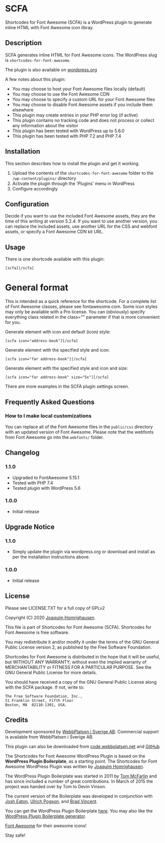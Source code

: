# SCFA

Shortcodes for Font Awesome (SCFA) is a WordPress plugin to generate inline HTML with Font Awesome icon libray.

## Description

SCFA generates inline HTML for Font Awesome icons. The WordPress slug is `shortcodes-for-font-awesome`.

The plugin is also available on [wordpress.org](https://wordpress.org/plugins/shortcodes-for-font-awesome/)

A few notes about this plugin:

* You may choose to host your Font Awesome files locally (default)
* You may choose to use the Font Awesome CDN
* You may choose to specify a custom URL for your Font Awesome files
* You may choose to disable Font Awesome assets if you include them elsewhere
* This plugin may create entries in your PHP error log (if active)
* This plugin contains no tracking code and does not process or collect any information about the visitor
* This plugin has been tested with WordPress up to 5.6.0
* This plugin has been tested with PHP 7.2 and PHP 7.4

## Installation

This section describes how to install the plugin and get it working.

1. Upload the contents of the `shortcodes-for-font-awesome` folder to the `/wp-content/plugins/` directory
2. Activate the plugin through the 'Plugins' menu in WordPress
3. Configure accordingly

## Configuration

Decide if you want to use the included Font Awesome assets, they are the time of this writing at version 5.2.4. If you want to use another version, you can replace the included assets, use another URL for the CSS and webfont assets, or specify a Font Awesome CDN kit URL.

## Usage

There is one shortcode available with this plugin:

`[scfa][/scfa]`

# General format #

This is intended as a quick reference for the shortcode. For a complete list of Font Awesome classes, please see fontawesome.com. Some icon styles may only be available with a Pro license. You can (obviously) specify everything class related in the class="" parameter if that is more convenient for you.

Generate <span> element with icon and default (icon) style:

`[scfa icon="address-book"][/scfa]`

Generate <span> element with the specified style and icon:

`[scfa icon="far address-book"][/scfa]`

Generate <span> element with the specified style and icon and size:

`[scfa icon="far address-book" size="5x"][/scfa]`

There are more examples in the SCFA plugin settings screen.

## Frequently Asked Questions

### How to I make local customizations

You can replace all of the Font Awesome files in the `public/css` directory with an updated version of Font Awesome. Please note that the webfonts from Font Awesome go into the `webfonts/` folder.

## Changelog

### 1.1.0
* Upgraded to FontAwesome 5.15.1
* Tested with PHP 7.4
* Tested plugin with WordPress 5.6

### 1.0.0
* Initial release

## Upgrade Notice

### 1.1.0
* Simply update the plugin via wordpress.org or download and install as per the installation instructions above.

### 1.0.0
* Initial release

## License

Please see LICENSE.TXT for a full copy of GPLv2

Copyright (C) 2020 [Joaquim Homrighausen](https://github.com/joho1968).

This file is part of Shortcodes for Font Awesome (SCFA). Shortcodes for Font Awesome is free software.

You may redistribute it and/or modify it under the terms of the GNU General Public License version 2, as published by the Free Software Foundation.

Shortcodes for Font Awesome is distributed in the hope that it will be useful, but WITHOUT ANY WARRANTY; without even the implied warranty of MERCHANTABILITY or FITNESS FOR A PARTICULAR PURPOSE. See the GNU General Public License for more details.

You should have received a copy of the GNU General Public License along with the SCFA package. If not, write to:

```
The Free Software Foundation, Inc.,
51 Franklin Street, Fifth Floor
Boston, MA  02110-1301, USA.
```

## Credits

Development sponsored by [WebbPlatsen i Sverige AB](https://www.webbplatsen.se). Commercial support is available from WebbPlatsen i Sverige AB.

This plugin can also be downloaded from [code.webbplatsen.net](https://code.webbplatsen.net/wordpress/wordpress-shortcodes-for-font-awesome/) and [GitHub](https://github.com/joho1968/SCFA)

The Shortcodes for Font Awesome WordPress Plugin is based on the **WordPress Plugin Boilerplate**, as a starting point. The Shortcodes for Font Awesome WordPress Plugin was written by [Joaquim Homrighausen](https://github.com/joho1968).

The WordPress Plugin Boilerplate was started in 2011 by [Tom McFarlin](http://twitter.com/tommcfarlin/) and has since included a number of great contributions. In March of 2015 the project was handed over by Tom to Devin Vinson.

The current version of the Boilerplate was developed in conjunction with [Josh Eaton](https://twitter.com/jjeaton), [Ulrich Pogson](https://twitter.com/grapplerulrich), and [Brad Vincent](https://twitter.com/themergency).

You can get the WordPress Plugin Boilerplate [here](http://wppb.io/). You may also like the [WordPress Plugin Boilerplate generator](https://wppb.me/).

[Font Awesome](https://fontawesome.com) for their awesome icons!

Stay safe!

